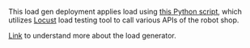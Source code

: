 This load gen deployment applies load using [this Python script](https://github.com/instana/robot-shop/blob/master/load-gen/robot-shop.py), which utilizes [Locust](https://locust.io/) load testing tool to call various APIs of the robot shop.

[Link](https://github.com/instana/robot-shop/blob/master/load-gen/README.md) to understand more about the load generator.